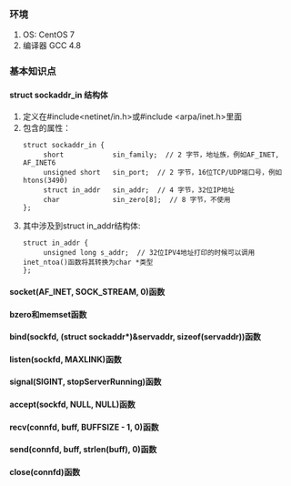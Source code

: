 ### 环境

1. OS: CentOS 7
2. 编译器 GCC 4.8 

### 基本知识点
#### struct sockaddr_in 结构体
1. 定义在#include<netinet/in.h>或#include <arpa/inet.h>里面
2. 包含的属性：
     ```
     struct sockaddr_in {
          short            sin_family;  // 2 字节，地址族，例如AF_INET, AF_INET6
          unsigned short   sin_port;  // 2 字节，16位TCP/UDP端口号，例如htons(3490)
          struct in_addr   sin_addr;  // 4 字节，32位IP地址
          char             sin_zero[8];  // 8 字节，不使用
     };
     ```
3. 其中涉及到struct in_addr结构体:
     ```
     struct in_addr {
          unsigned long s_addr;  // 32位IPV4地址打印的时候可以调用inet_ntoa()函数将其转换为char *类型
     };
     ```
#### socket(AF_INET, SOCK_STREAM, 0)函数
#### bzero和memset函数
#### bind(sockfd, (struct sockaddr*)&servaddr, sizeof(servaddr))函数
#### listen(sockfd, MAXLINK)函数
#### signal(SIGINT, stopServerRunning)函数
#### accept(sockfd, NULL, NULL)函数
#### recv(connfd, buff, BUFFSIZE - 1, 0)函数
#### send(connfd, buff, strlen(buff), 0)函数
#### close(connfd)函数
